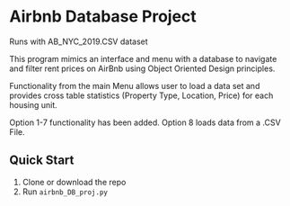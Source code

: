 # Airbnb Database Project


Runs with AB_NYC_2019.CSV dataset

This program mimics an interface and menu with a database to navigate and filter rent prices on AirBnb using Object Oriented Design principles.

Functionality from the main Menu allows user to load a data set
and provides cross table statistics (Property Type, Location, Price) for each housing unit.

Option 1-7 functionality has been added. Option 8 loads data from a .CSV File. 

## Quick Start

1. Clone or download the repo
2. Run `airbnb_DB_proj.py`
